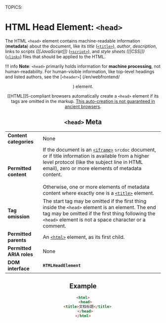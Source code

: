 TOPICS: <head>

# HTML Head Element: `<head>`

The HTML `<head>` element contains machine-readable information (**metadata**) about the document,
like its *title* ([`<title>`](/en/webfrontend/<title>)), *author*, *description*, links to
*scripts ([[JavaScript]])* ([`<script>`](/en/webfrontend/<script>)), and *style sheets ([[CSS]])*
([`<link>`](/en/webfrontend/<link>)) files that should be applied to the HTML.

!!! info
    **Note**: `<head>` primarily holds information for **machine processing**, not human-readability.
    For human-visible information, like top-level headings and listed authors, see the [`<header>`]
    (/en/webfrontend/<header>) element.

[[HTML]]5-compliant browsers automatically create a `<head>` element if its tags are omitted in the
markup. [This auto-creation is not guaranteed in ancient browsers](https://www.stevesouders.com/blog/2010/05/12/autohead-my-first-browserscope-user-test/).

## `<head>` Meta

|  |  |
| :-- | :-- |
| **Content categories** | None |
| **Permitted content** | If the document is an [`<iframe>`](/en/webfrontend/<iframe>) `srcdoc` document, or if title information is available from a higher level protocol (like the subject line in HTML email), zero or more elements of metadata content.<br><br>Otherwise, one or more elements of metadata content where exactly one is a [`<title>`](/en/webfrontend/<title>/) element.|
| **Tag omission** | The start tag may be omitted if the first thing inside the `<head>` element is an element. The end tag may be omitted if the first thing following the `<head>` element is not a space character or a comment. |
| **Permitted parents** | An [`<html>`](/en/webfrontend/<html>) element, as its first child.|
| **Permitted ARIA roles** | None|
| **DOM interface** | **`HTMLHeadElement`** |

## Example

```html
<html>
  <head>
    <title>文档标题</title>
  </head>
</html>
```
